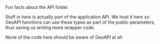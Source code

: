 Fun facts about the API folder.

Stuff in here is actually part of the application API. We host it here so GeoAPI functions can use these types as part of the public parameters, thus saving us writing more wrapper code.

None of the code here should be aware of GeoAPI at all.
